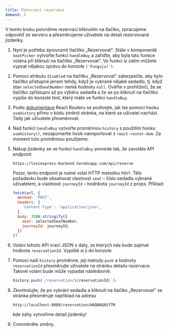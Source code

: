 ```yaml
---
title: Potvrzení rezervace
demand: 3
---
```


V tomto kroku potvrdíme rezervaci kliknutím na tlačíko, zpracujeme odpověď ze serveru a přesměrujeme uživatele na detail rezervované jízdenky.

1. Nyní je potřeba zprovoznit tlačítko „Rezervovat". Stále v komponentě `SeatPicker` vytvořte funkci `handleBuy` a zařiďte, aby byla tato funkce volána při kliknutí na tlačítko „Rezervovat". Ve funkci si zatím můžete vypsat nějakou zprávu do konzole `('Funguju!')`.
1. Pomocí atributu `disabled` na tlačítku „Rezervovat" zabezpečte, aby bylo tlačítko přístupné jenom tehdy, když je vybrané nějaké sedadlo, tj. když stav `selectedSeatNumber` nemá hodnotu `null`. Ověřte v prohlížeči, že se tlačítko zpřístupní až po výběru sedadla a že se po kliknutí na tlačítko vypíše do konzole text, který máte ve funkci `handleBuy`.
1. Podle [dokumentace](https://reactrouter.com/web/api/Hooks/usehistory) React Routeru se podívejte, jak lze pomocí hooku `useHistory` přímo v kódu změnit stránka, na které se uživatel nachází. Tedy jak uživatele přesměrovat.
1. Nad funkcí `handleBuy` vytvořte proměnnou `history` s použitím hooku `useHistory()`, nezapomeňte hook naimportovat z `react-router-dom`. Za moment tuto proměnnou použijeme.
1. Nákup jízdenky se ve funkci `handleBuy` provede tak, že zavoláte API endpoint
   ```   
   https://leviexpress-backend.herokuapp.com/api/reserve
   ```
   Pozor, tento endpoint je nutné volat HTTP metodou `POST`. Tělo požadavku bude obsahovat vlastnost `seat` – číslo sedadla vybrané uživatelem, a vlastnost `journeyId` – hodnbota `journeyId` z props. Příklad:

   ```js
   fetch(url, {
     method: 'POST',
     headers: {
       'Content-Type': 'application/json',
     },
     body: JSON.stringify({
       seat: selectedSeatNumber,
       journeyId: journeyId,
     })
   })
   ```
1. Volání tohoto API vrací JSON s daty, ze kterých nás bude zajímat hodnota `reservationId`. Vypiště si ji do konzole.
1. Pomocí naší `history` proměnné, její metody `push` a hodnoty `reservationId` přesměrujte uživatele na stránku detailu rezervace. Takové volání bude může vypadat následovně:
   ```js
   history.push(`/reservation/${reservationId}`);
   ```
1. Zkontrolujte, že po vybrání sedadla a kliknutí na tlačíko „Rezervovat" se stránka přesměruje například na adresu
   ```
   http://localhost:8080/reservation/HAQBAQASf7M
   ```
   kde záhy vytvoříme detail jízdenky!
1. Commitněte změny.